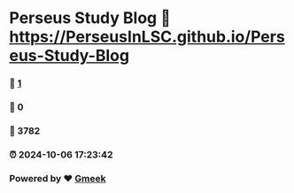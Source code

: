 # Perseus Study Blog :link: https://PerseusInLSC.github.io/Perseus-Study-Blog 
### :page_facing_up: [1](https://PerseusInLSC.github.io/Perseus-Study-Blog/tag.html) 
### :speech_balloon: 0 
### :hibiscus: 3782 
### :alarm_clock: 2024-10-06 17:23:42 
### Powered by :heart: [Gmeek](https://github.com/Meekdai/Gmeek)
